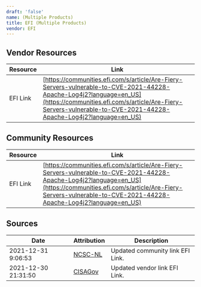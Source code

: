 ```yaml
---
draft: 'false'
name: (Multiple Products)
title: EFI (Multiple Products)
vendor: EFI
---
```


## Vendor Resources
| Resource | Link |
| --- | --- |
| EFI Link | [https://communities.efi.com/s/article/Are-Fiery-Servers-vulnerable-to-CVE-2021-44228-Apache-Log4j2?language=en_US](https://communities.efi.com/s/article/Are-Fiery-Servers-vulnerable-to-CVE-2021-44228-Apache-Log4j2?language=en_US) |

## Community Resources
| Resource | Link |
| --- | --- |
| EFI Link | [https://communities.efi.com/s/article/Are-Fiery-Servers-vulnerable-to-CVE-2021-44228-Apache-Log4j2?language=en_US](https://communities.efi.com/s/article/Are-Fiery-Servers-vulnerable-to-CVE-2021-44228-Apache-Log4j2?language=en_US) |


## Sources
| Date | Attribution | Description |
| --- | --- | --- |
| 2021-12-31 9:06:53 | [NCSC-NL](https://github.com/NCSC-NL/log4shell/blob/main/software/README.md) | Updated community link EFI Link.  |
| 2021-12-30 21:31:50 | [CISAGov](https://raw.githubusercontent.com/cisagov/log4j-affected-db/develop/README.md) | Updated vendor link EFI Link.  |
